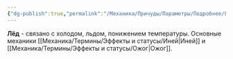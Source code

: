 ```yaml
---
{"dg-publish":true,"permalink":"/Механика/Причуды/Параметры/Подробнее/Группы причуд/Группа - Лёд/","noteIcon":"","created":"2025-09-07T13:19:24.644+03:00","updated":"2025-09-05T14:20:02.506+03:00"}
---
```




**Лёд** - связано с холодом, льдом, понижением температуры. Основные механики [[Механика/Термины/Эффекты и статусы/Иней\|Иней]] и [[Механика/Термины/Эффекты и статусы/Ожог\|Ожог]].